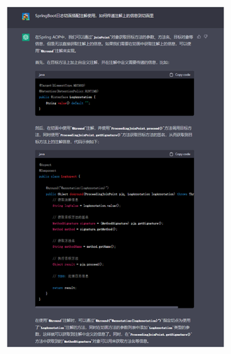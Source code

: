 <img src="../../../../imgs/image-20230326222830983.png" alt="image-20230326222830983" style="zoom:200%;" />